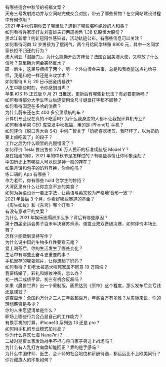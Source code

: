 有哪些适合中秋节的祝福文案？  
天舟三号发射成功并与空间站完成交会对接，带去了哪些货物？在空间站建设过程中有何作用？  
2021 年中秋假期你去了哪里玩？遇到了哪些堪称绝妙的人和事？  
如何看待许家印好友刘銮雄夫妇两周抛售 1.38 亿股恒大股份？  
黑龙江新增 1 例新冠阳性感染者，活动轨迹公布，有哪些信息可以关注？  
如何看待河南 12 岁男孩为了摆阔气，两个月给同学转账 8800 元，其中一名同学家长拒不归还的行为？  
澳大利亚「潜艇门」，为什么能撕开西方阵营？法国召回美澳大使，又释放了什么信号？莫里斯为何会突然反水？  
研一新生，这届导师招了两个，另一个外向很会来事，总是和我商量送点礼给导师，我是和他一样还是专攻学术？  
如何看待 9 月 20 日币圈全线暴跌?  
人生中哪些时刻，令你感到自卑？  
苹果 iOS 15 正式版 9 月 21 日推送，更新后有哪些新玩法？有必要更新吗？  
如何看待部分大学生毕业后连使用全尺寸键盘打字都不顺畅？  
如何看待国足在多哈的消费？  
为什么蔚来还在卖 400 多公里续航的车？  
计算机专业现在真的不吃香吗? 为什么我身边的人都不让我报计算机专业?  
如何看待苹果 CEO 库克发中秋祝福，用的是 iPhone12 手机？  
如何评价《脱口秀大会 S4》中何广智关于「奶奶喜欢杨笠，我吓坏了，以为奶奶要上桌吃饭了」的段子？  
工作之后为什么眼里的光慢慢没了？  
如何评价 Tesla 推出售价 27.6 万人民币的标准续航版 Model Y？  
身在福建的你，2021 年的中秋节是怎样过的？有哪些事情让你印象深刻？  
中国历史上有哪些人可以说是神一般的存在？  
如果月饼和包子的馅料互换，你会吃吗？  
练口语的 App 有哪些？  
作为老师，你有哪些 hold 住学生的妙招？  
大湾区里有什么让你念念不忘的美食？  
如何为英语设计一套正字法，让英语与英文较为严格地‘音形一致’？  
2021 年最后 3 个月，你看好哪些赛道的基金？  
《周生如故》和《东宫》哪个好看？  
有没有意难平的文案？  
为什么 2021 年娱乐圈塌房那么多？背后有哪些原因？  
第十四届全运会男子百米半决赛苏炳添、谢震业双双晋级决赛，如何评价本场比赛？  
怎样才能做到坚持写作？  
为什么说中国的生物多样性要看云南？  
爱上喝茶后，你的生活发生了哪些变化？  
生活中有哪些比奋斗更重要的事？  
手机里存的哪张照片，让你想起了妈妈？  
如何看待 7 旬老太被恶犬咬死家属不同意 10 万赔偿？  
我要结婚了，彩礼和嫁妆冲突，怎么办？  
初一初二成绩平常，初三有机会反超吗？  
如果《魔兽世界》出一个重制版，画质达到《原神》这个程度，那么发布后会亏钱还是赚钱？  
调查显示：全国约万分之三人口年薪超百万，年薪百万有多难？从实际来说，你的理想薪资是多少？  
你的人生愿望清单是什么？  
职场上哪些行为会凸显自己的工作能力？  
有换手机的打算，iPhone13 系列选 13 还是 pro？  
如何用手机的专业模式拍月亮？  
你为什么喜欢七海 Nana7mi？  
二战时期资本家发动战争不担心将自家子弟送上战场吗？  
为什么有人乱打方向盘却能回正？靠的是手感吗？  
为什么中国律师、医生、会计师的社会地位和薪酬待遇，都远远比不上欧美同行？  
你对藏族人的印象如何？  
